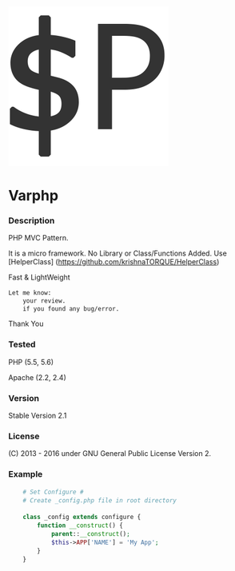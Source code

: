 ![Alt text](_apps/default/icon1.png?raw=true "Varphp")
# Varphp

### Description
PHP MVC Pattern. 

It is a micro framework. No Library or Class/Functions Added.
Use [HelperClass] (https://github.com/krishnaTORQUE/HelperClass)

Fast & LightWeight

    Let me know:
        your review.
        if you found any bug/error.

Thank You

### Tested
PHP    (5.5, 5.6)

Apache (2.2, 2.4)

### Version 
Stable Version 2.1

### License
(C) 2013 - 2016 
under GNU General Public License Version 2.

### Example
```php
    # Set Configure #
    # Create _config.php file in root directory
    
    class _config extends configure {
        function __construct() {
            parent::__construct();
            $this->APP['NAME'] = 'My App';
        }
    }
```